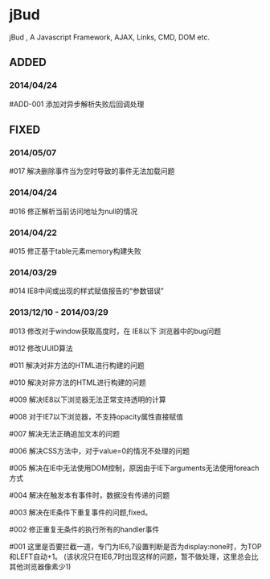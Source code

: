 jBud
====

jBud , A Javascript Framework, AJAX, Links, CMD, DOM etc.

## ADDED
### 2014/04/24
\#ADD-001 添加对异步解析失败后回调处理

## FIXED
### 2014/05/07
\#017 解决删除事件当为空时导致的事件无法加载问题

### 2014/04/24
\#016 修正解析当前访问地址为null的情况

### 2014/04/22
\#015 修正基于table元素memory构建失败

### 2014/03/29
\#014 IE8中间或出现的样式赋值报告的“参数错误”

### 2013/12/10 - 2014/03/29
\#013 修改对于window获取高度时，在 IE8以下 浏览器中的bug问题

\#012 修改UUID算法

\#011 解决对非方法的HTML进行构建的问题

\#010 解决对非方法的HTML进行构建的问题

\#009 解决IE8以下浏览器无法正常支持透明的计算

\#008 对于IE7以下浏览器，不支持opacity属性直接赋值

\#007 解决无法正确追加文本的问题

\#006 解决CSS方法中，对于value=0的情况不处理的问题

\#005 解决在IE中无法使用DOM控制，原因由于IE下arguments无法使用foreach方式

\#004 解决在触发本有事件时，数据没有传递的问题

\#003 解决在IE条件下重复事件的问题,fixed。

\#002 修正重复无条件的执行所有的handler事件

\#001 这里是否要拦截一道，专门为IE6,7设置判断是否为display:none时，为TOP和LEFT自动+1。
(该状况只在IE6,7时出现这样的问题，暂不做处理，这里总会比其他浏览器像素少1)
